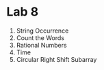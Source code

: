 # Lab 8
1. String Occurrence
2. Count the Words
3. Rational Numbers
4. Time
5. Circular Right Shift Subarray
